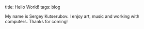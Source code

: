 title: Hello World!
tags: blog

My name is Sergey Kutserubov. I enjoy art, music and working with computers. Thanks for coming!
